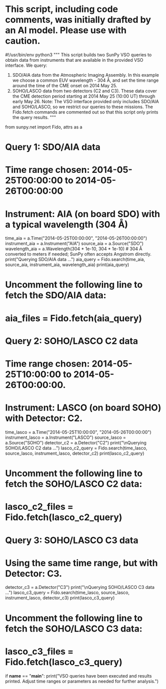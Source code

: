 # This script, including code comments, was initially drafted by an AI model. Please use with caution.

#!/usr/bin/env python3
"""
This script builds two SunPy VSO queries to obtain data from instruments that are available in the provided VSO interface.
We query:
  1. SDO/AIA data from the Atmospheric Imaging Assembly. In this example we choose a common EUV wavelength - 304 Å,
     and set the time range around the time of the CME onset on 2014 May 25.
  2. SOHO/LASCO data from two detectors (C2 and C3). These data cover the CME detection period starting at 2014 May 25 (10:00 UT)
     through early May 26.
Note: The VSO interface provided only includes SDO/AIA and SOHO/LASCO, so we restrict our queries to these missions.
The Fido.fetch commands are commented out so that this script only prints the query results.
"""

from sunpy.net import Fido, attrs as a

# Query 1: SDO/AIA data
# Time range chosen: 2014-05-25T00:00:00 to 2014-05-26T00:00:00
# Instrument: AIA (on board SDO) with a typical wavelength (304 Å)
time_aia = a.Time("2014-05-25T00:00:00", "2014-05-26T00:00:00")
instrument_aia = a.Instrument("AIA")
source_aia = a.Source("SDO")
wavelength_aia = a.Wavelength(304 * 1e-10, 304 * 1e-10)  # 304 Å converted to meters if needed; SunPy often accepts Angstrom directly.
print("Querying SDO/AIA data ...")
aia_query = Fido.search(time_aia, source_aia, instrument_aia, wavelength_aia)
print(aia_query)

# Uncomment the following line to fetch the SDO/AIA data:
# aia_files = Fido.fetch(aia_query)

# Query 2: SOHO/LASCO C2 data
# Time range chosen: 2014-05-25T10:00:00 to 2014-05-26T00:00:00.
# Instrument: LASCO (on board SOHO) with Detector: C2.
time_lasco = a.Time("2014-05-25T10:00:00", "2014-05-26T00:00:00")
instrument_lasco = a.Instrument("LASCO")
source_lasco = a.Source("SOHO")
detector_c2 = a.Detector("C2")
print("\nQuerying SOHO/LASCO C2 data ...")
lasco_c2_query = Fido.search(time_lasco, source_lasco, instrument_lasco, detector_c2)
print(lasco_c2_query)

# Uncomment the following line to fetch the SOHO/LASCO C2 data:
# lasco_c2_files = Fido.fetch(lasco_c2_query)

# Query 3: SOHO/LASCO C3 data
# Using the same time range, but with Detector: C3.
detector_c3 = a.Detector("C3")
print("\nQuerying SOHO/LASCO C3 data ...")
lasco_c3_query = Fido.search(time_lasco, source_lasco, instrument_lasco, detector_c3)
print(lasco_c3_query)

# Uncomment the following line to fetch the SOHO/LASCO C3 data:
# lasco_c3_files = Fido.fetch(lasco_c3_query)

if __name__ == "__main__":
    print("VSO queries have been executed and results printed. Adjust time ranges or parameters as needed for further analysis.")
